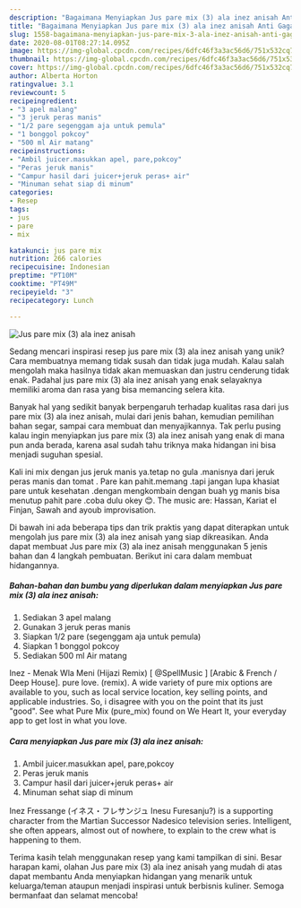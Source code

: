 ```yaml
---
description: "Bagaimana Menyiapkan Jus pare mix (3) ala inez anisah Anti Gagal"
title: "Bagaimana Menyiapkan Jus pare mix (3) ala inez anisah Anti Gagal"
slug: 1558-bagaimana-menyiapkan-jus-pare-mix-3-ala-inez-anisah-anti-gagal
date: 2020-08-01T08:27:14.095Z
image: https://img-global.cpcdn.com/recipes/6dfc46f3a3ac56d6/751x532cq70/jus-pare-mix-3-ala-inez-anisah-foto-resep-utama.jpg
thumbnail: https://img-global.cpcdn.com/recipes/6dfc46f3a3ac56d6/751x532cq70/jus-pare-mix-3-ala-inez-anisah-foto-resep-utama.jpg
cover: https://img-global.cpcdn.com/recipes/6dfc46f3a3ac56d6/751x532cq70/jus-pare-mix-3-ala-inez-anisah-foto-resep-utama.jpg
author: Alberta Horton
ratingvalue: 3.1
reviewcount: 5
recipeingredient:
- "3 apel malang"
- "3 jeruk peras manis"
- "1/2 pare segenggam aja untuk pemula"
- "1 bonggol pokcoy"
- "500 ml Air matang"
recipeinstructions:
- "Ambil juicer.masukkan apel, pare,pokcoy"
- "Peras jeruk manis"
- "Campur hasil dari juicer+jeruk peras+ air"
- "Minuman sehat siap di minum"
categories:
- Resep
tags:
- jus
- pare
- mix

katakunci: jus pare mix 
nutrition: 266 calories
recipecuisine: Indonesian
preptime: "PT10M"
cooktime: "PT49M"
recipeyield: "3"
recipecategory: Lunch

---
```



![Jus pare mix (3) ala inez anisah](https://img-global.cpcdn.com/recipes/6dfc46f3a3ac56d6/751x532cq70/jus-pare-mix-3-ala-inez-anisah-foto-resep-utama.jpg)

Sedang mencari inspirasi resep jus pare mix (3) ala inez anisah yang unik? Cara membuatnya memang tidak susah dan tidak juga mudah. Kalau salah mengolah maka hasilnya tidak akan memuaskan dan justru cenderung tidak enak. Padahal jus pare mix (3) ala inez anisah yang enak selayaknya memiliki aroma dan rasa yang bisa memancing selera kita.

Banyak hal yang sedikit banyak berpengaruh terhadap kualitas rasa dari jus pare mix (3) ala inez anisah, mulai dari jenis bahan, kemudian pemilihan bahan segar, sampai cara membuat dan menyajikannya. Tak perlu pusing kalau ingin menyiapkan jus pare mix (3) ala inez anisah yang enak di mana pun anda berada, karena asal sudah tahu triknya maka hidangan ini bisa menjadi suguhan spesial.

Kali ini mix dengan jus jeruk manis ya.tetap no gula .manisnya dari jeruk peras manis dan tomat . Pare kan pahit.memang .tapi jangan lupa khasiat pare untuk kesehatan .dengan mengkombain dengan buah yg manis bisa menutup pahit pare .coba dulu okey 😊. The music are: Hassan, Kariat el Finjan, Sawah and ayoub improvisation.


Di bawah ini ada beberapa tips dan trik praktis yang dapat diterapkan untuk mengolah jus pare mix (3) ala inez anisah yang siap dikreasikan. Anda dapat membuat Jus pare mix (3) ala inez anisah menggunakan 5 jenis bahan dan 4 langkah pembuatan. Berikut ini cara dalam membuat hidangannya.

<!--inarticleads1-->

##### Bahan-bahan dan bumbu yang diperlukan dalam menyiapkan Jus pare mix (3) ala inez anisah:

1. Sediakan 3 apel malang
1. Gunakan 3 jeruk peras manis
1. Siapkan 1/2 pare (segenggam aja untuk pemula)
1. Siapkan 1 bonggol pokcoy
1. Sediakan 500 ml Air matang


Inez - Menak Wla Meni (Hijazi Remix) [ @SpellMusic ] [Arabic &amp; French / Deep House]. pure love. (remix). A wide variety of pure mix options are available to you, such as local service location, key selling points, and applicable industries. So, i disagree with you on the point that its just &#34;good&#34;. See what Pure Mix (pure_mix) found on We Heart It, your everyday app to get lost in what you love. 

<!--inarticleads2-->

##### Cara menyiapkan Jus pare mix (3) ala inez anisah:

1. Ambil juicer.masukkan apel, pare,pokcoy
1. Peras jeruk manis
1. Campur hasil dari juicer+jeruk peras+ air
1. Minuman sehat siap di minum


Inez Fressange (イネス・フレサンジュ Inesu Furesanju?) is a supporting character from the Martian Successor Nadesico television series. Intelligent, she often appears, almost out of nowhere, to explain to the crew what is happening to them. 

Terima kasih telah menggunakan resep yang kami tampilkan di sini. Besar harapan kami, olahan Jus pare mix (3) ala inez anisah yang mudah di atas dapat membantu Anda menyiapkan hidangan yang menarik untuk keluarga/teman ataupun menjadi inspirasi untuk berbisnis kuliner. Semoga bermanfaat dan selamat mencoba!
